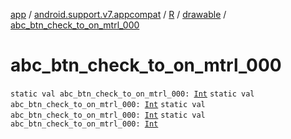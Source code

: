 [app](../../../index.md) / [android.support.v7.appcompat](../../index.md) / [R](../index.md) / [drawable](index.md) / [abc_btn_check_to_on_mtrl_000](.)

# abc_btn_check_to_on_mtrl_000

`static val abc_btn_check_to_on_mtrl_000: `[`Int`](https://kotlinlang.org/api/latest/jvm/stdlib/kotlin/-int/index.html)
`static val abc_btn_check_to_on_mtrl_000: `[`Int`](https://kotlinlang.org/api/latest/jvm/stdlib/kotlin/-int/index.html)
`static val abc_btn_check_to_on_mtrl_000: `[`Int`](https://kotlinlang.org/api/latest/jvm/stdlib/kotlin/-int/index.html)
`static val abc_btn_check_to_on_mtrl_000: `[`Int`](https://kotlinlang.org/api/latest/jvm/stdlib/kotlin/-int/index.html)